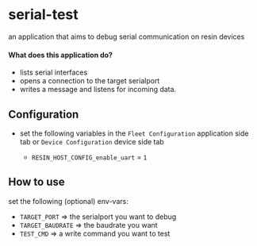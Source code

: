 # serial-test
an application that aims to debug serial communication on resin devices

#### What does this application do?

* lists serial interfaces
* opens a connection to the target serialport
* writes a message and listens for incoming data.

## Configuration

- set the following variables in the `Fleet Configuration` application side tab or `Device Configuration` device side tab

  - `RESIN_HOST_CONFIG_enable_uart` = `1`

## How to use

set the following (optional) env-vars:
* `TARGET_PORT` => the serialport you want to debug
* `TARGET_BAUDRATE` => the baudrate you want
* `TEST_CMD` => a write command you want to test
